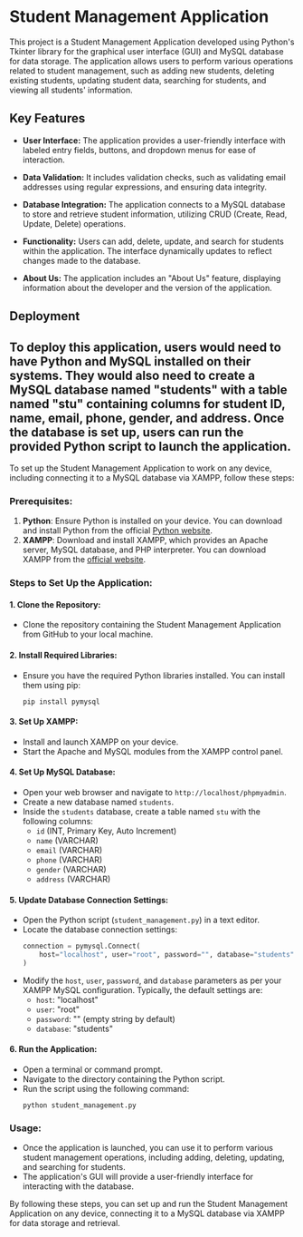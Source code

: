 
# Student Management Application

This project is a Student Management Application developed using Python's Tkinter library for the graphical user interface (GUI) and MySQL database for data storage. The application allows users to perform various operations related to student management, such as adding new students, deleting existing students, updating student data, searching for students, and viewing all students' information.

## Key Features

- **User Interface:** The application provides a user-friendly interface with labeled entry fields, buttons, and dropdown menus for ease of interaction.
  
- **Data Validation:** It includes validation checks, such as validating email addresses using regular expressions, and ensuring data integrity.
  
- **Database Integration:** The application connects to a MySQL database to store and retrieve student information, utilizing CRUD (Create, Read, Update, Delete) operations.
  
- **Functionality:** Users can add, delete, update, and search for students within the application. The interface dynamically updates to reflect changes made to the database.
  
- **About Us:** The application includes an "About Us" feature, displaying information about the developer and the version of the application.

## Deployment

To deploy this application, users would need to have Python and MySQL installed on their systems. They would also need to create a MySQL database named "students" with a table named "stu" containing columns for student ID, name, email, phone, gender, and address. Once the database is set up, users can run the provided Python script to launch the application.
------------------------------------------------------------------------------------------------------------------------------------------------

To set up the Student Management Application to work on any device, including connecting it to a MySQL database via XAMPP, follow these steps:

### Prerequisites:
1. **Python**: Ensure Python is installed on your device. You can download and install Python from the official [Python website](https://www.python.org/).
2. **XAMPP**: Download and install XAMPP, which provides an Apache server, MySQL database, and PHP interpreter. You can download XAMPP from the [official website](https://www.apachefriends.org/index.html).

### Steps to Set Up the Application:

#### 1. Clone the Repository:
   - Clone the repository containing the Student Management Application from GitHub to your local machine.

#### 2. Install Required Libraries:
   - Ensure you have the required Python libraries installed. You can install them using pip:
     ```
     pip install pymysql
     ```

#### 3. Set Up XAMPP:
   - Install and launch XAMPP on your device.
   - Start the Apache and MySQL modules from the XAMPP control panel.

#### 4. Set Up MySQL Database:
   - Open your web browser and navigate to `http://localhost/phpmyadmin`.
   - Create a new database named `students`.
   - Inside the `students` database, create a table named `stu` with the following columns:
     - `id` (INT, Primary Key, Auto Increment)
     - `name` (VARCHAR)
     - `email` (VARCHAR)
     - `phone` (VARCHAR)
     - `gender` (VARCHAR)
     - `address` (VARCHAR)

#### 5. Update Database Connection Settings:
   - Open the Python script (`student_management.py`) in a text editor.
   - Locate the database connection settings:
     ```python
     connection = pymysql.Connect(
         host="localhost", user="root", password="", database="students"
     )
     ```
   - Modify the `host`, `user`, `password`, and `database` parameters as per your XAMPP MySQL configuration. Typically, the default settings are:
     - `host`: "localhost"
     - `user`: "root"
     - `password`: "" (empty string by default)
     - `database`: "students"

#### 6. Run the Application:
   - Open a terminal or command prompt.
   - Navigate to the directory containing the Python script.
   - Run the script using the following command:
     ```
     python student_management.py
     ```

### Usage:
- Once the application is launched, you can use it to perform various student management operations, including adding, deleting, updating, and searching for students.
- The application's GUI will provide a user-friendly interface for interacting with the database.

By following these steps, you can set up and run the Student Management Application on any device, connecting it to a MySQL database via XAMPP for data storage and retrieval.

